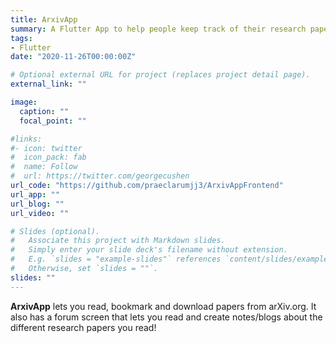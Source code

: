 ```yaml
---
title: ArxivApp
summary: A Flutter App to help people keep track of their research papers 
tags:
- Flutter
date: "2020-11-26T00:00:00Z"

# Optional external URL for project (replaces project detail page).
external_link: ""

image:
  caption: ""
  focal_point: ""

#links:
#- icon: twitter
#  icon_pack: fab
#  name: Follow
#  url: https://twitter.com/georgecushen
url_code: "https://github.com/praeclarumjj3/ArxivAppFrontend"
url_app: ""
url_blog: ""
url_video: ""

# Slides (optional).
#   Associate this project with Markdown slides.
#   Simply enter your slide deck's filename without extension.
#   E.g. `slides = "example-slides"` references `content/slides/example-slides.md`.
#   Otherwise, set `slides = ""`.
slides: ""
---
```


**ArxivApp** lets you read, bookmark and download papers from arXiv.org. It also has a forum screen that lets you read and create notes/blogs about the different research papers you read! 